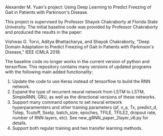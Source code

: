Alexander M. Yuan's project: Using Deep Learning to Predict Freezing of Gait 
in Patients with Parkinson's Disease.

This project is supervised by Professor Shayok Chakraborty at Florida State 
University. The initial baseline code was provided by Professor Chakraborty and
produced the results in the paper:

Vishwas G. Torvi, Aditya Bhattacharya, and Shayok Chakraborty, "Deep Domain 
Adaptation to Predict Freezing of Gait in Patients with Parkinson's Disease," 
IEEE ICMLA 2018.

The baseline code no longer works in the current version of python and 
tensorflow. This repository contains many versions of updated programs with the 
following main added functionality:

1. Update the code to use Keras instead of tensorflow to build the RNN network.
2. Expand the type of recurrent neural network from LSTM to LSTM, SimpleRNN, GRU, as well as the directional versions of these networks.
3. Support many command options to set neural entwork hyperparamemters and other training parameters (af, n_a, Tx, predict_d, Tstep, Tcutoff, Ssetp, batch_size, epoches, TFILE, TFILE2, dropout rate, number of RNN layers, etc). See new_gRNN_paper_2layer_v6.py for details.
4. Support both regular training and two transfer learning methods.  

